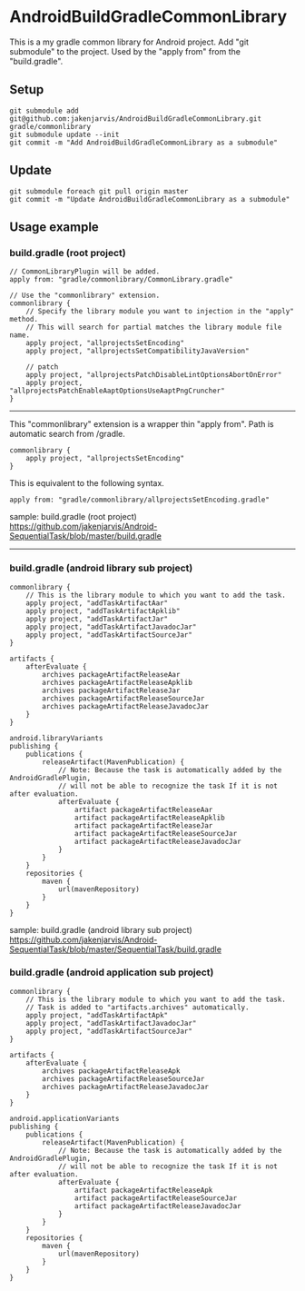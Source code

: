 # AndroidBuildGradleCommonLibrary

This is a my gradle common library for Android project. Add "git submodule" to the project. Used by the "apply from" from the "build.gradle".


## Setup

    git submodule add git@github.com:jakenjarvis/AndroidBuildGradleCommonLibrary.git gradle/commonlibrary
    git submodule update --init
    git commit -m "Add AndroidBuildGradleCommonLibrary as a submodule"


## Update

    git submodule foreach git pull origin master
    git commit -m "Update AndroidBuildGradleCommonLibrary as a submodule"


## Usage example

### build.gradle (root project) 

    // CommonLibraryPlugin will be added.
    apply from: "gradle/commonlibrary/CommonLibrary.gradle"

    // Use the "commonlibrary" extension.
    commonlibrary {
        // Specify the library module you want to injection in the "apply" method.
        // This will search for partial matches the library module file name.
        apply project, "allprojectsSetEncoding"
        apply project, "allprojectsSetCompatibilityJavaVersion"

        // patch
        apply project, "allprojectsPatchDisableLintOptionsAbortOnError"
        apply project, "allprojectsPatchEnableAaptOptionsUseAaptPngCruncher"
    }

----------

This "commonlibrary" extension is a wrapper thin "apply from". Path is automatic search from /gradle.

    commonlibrary {
        apply project, "allprojectsSetEncoding"
    }

This is equivalent to the following syntax.

    apply from: "gradle/commonlibrary/allprojectsSetEncoding.gradle"


sample: build.gradle (root project)  
https://github.com/jakenjarvis/Android-SequentialTask/blob/master/build.gradle

----------

### build.gradle (android library sub project) 

    commonlibrary {
        // This is the library module to which you want to add the task.
        apply project, "addTaskArtifactAar"
        apply project, "addTaskArtifactApklib"
        apply project, "addTaskArtifactJar"
        apply project, "addTaskArtifactJavadocJar"
        apply project, "addTaskArtifactSourceJar"
    }

    artifacts {
        afterEvaluate {
            archives packageArtifactReleaseAar
            archives packageArtifactReleaseApklib
            archives packageArtifactReleaseJar
            archives packageArtifactReleaseSourceJar
            archives packageArtifactReleaseJavadocJar
        }
    }

    android.libraryVariants
    publishing {
        publications {
            releaseArtifact(MavenPublication) {
                // Note: Because the task is automatically added by the AndroidGradlePlugin,
                // will not be able to recognize the task If it is not after evaluation.
                afterEvaluate {
                    artifact packageArtifactReleaseAar
                    artifact packageArtifactReleaseApklib
                    artifact packageArtifactReleaseJar
                    artifact packageArtifactReleaseSourceJar
                    artifact packageArtifactReleaseJavadocJar
                }
            }
        }
        repositories {
            maven {
                url(mavenRepository)
            }
        }
    }

sample: build.gradle (android library sub project)  
https://github.com/jakenjarvis/Android-SequentialTask/blob/master/SequentialTask/build.gradle


### build.gradle (android application sub project) 

    commonlibrary {
        // This is the library module to which you want to add the task.
        // Task is added to "artifacts.archives" automatically.
        apply project, "addTaskArtifactApk"
        apply project, "addTaskArtifactJavadocJar"
        apply project, "addTaskArtifactSourceJar"
    }

    artifacts {
        afterEvaluate {
            archives packageArtifactReleaseApk
            archives packageArtifactReleaseSourceJar
            archives packageArtifactReleaseJavadocJar
        }
    }

    android.applicationVariants
    publishing {
        publications {
            releaseArtifact(MavenPublication) {
                // Note: Because the task is automatically added by the AndroidGradlePlugin,
                // will not be able to recognize the task If it is not after evaluation.
                afterEvaluate {
                    artifact packageArtifactReleaseApk
                    artifact packageArtifactReleaseSourceJar
                    artifact packageArtifactReleaseJavadocJar
                }
            }
        }
        repositories {
            maven {
                url(mavenRepository)
            }
        }
    }

